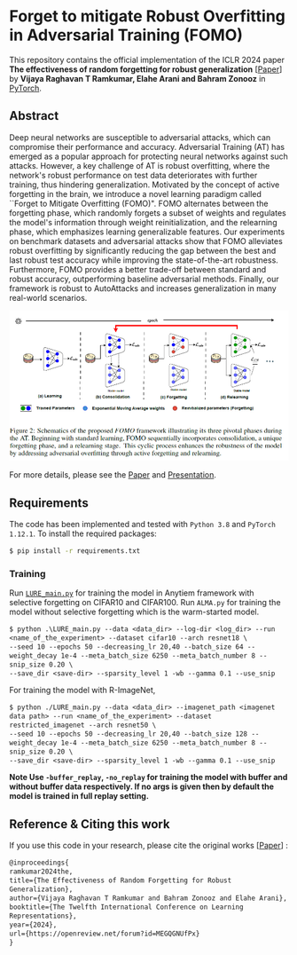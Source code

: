 # Forget to mitigate Robust Overfitting in Adversarial Training (FOMO)

This repository contains the official implementation of the ICLR 2024 paper **The effectiveness of random forgetting for robust generalization** [[Paper](https://openreview.net/forum?id=MEGQGNUfPx)] by **Vijaya Raghavan T Ramkumar, Elahe Arani and Bahram Zonooz** in [PyTorch](https://pytorch.org/). 

## Abstract
Deep neural networks are susceptible to adversarial attacks, which can compromise their performance and accuracy. Adversarial Training (AT) has emerged as a popular approach for protecting neural networks against such attacks. However, a key challenge of AT is robust overfitting, where the network's robust performance on test data deteriorates with further training, thus hindering generalization. Motivated by the concept of active forgetting in the brain, we introduce a novel learning paradigm called ``Forget to Mitigate Overfitting (FOMO)". FOMO alternates between the forgetting phase, which randomly forgets a subset of weights and regulates the model's information through weight reinitialization, and the relearning phase, which emphasizes learning generalizable features. Our experiments on benchmark datasets and adversarial attacks show that FOMO alleviates robust overfitting by significantly reducing the gap between the best and last robust test accuracy while improving the state-of-the-art robustness. Furthermore, FOMO provides a better trade-off between standard and robust accuracy, outperforming baseline adversarial methods. Finally, our framework is robust to AutoAttacks and increases generalization in many real-world scenarios.

![alt text](https://github.com/NeurAI-Lab/FOMO/blob/main/fomo.png) 

For more details, please see the [Paper](https://openreview.net/forum?id=MEGQGNUfPx) and [Presentation](https://www.youtube.com/@neurai4080).

## Requirements

The code has been implemented and tested with `Python 3.8` and `PyTorch 1.12.1`.  To install the required packages: 
```bash
$ pip install -r requirements.txt
```


### Training 

Run [`LURE_main.py`](./LURE_main.py) for training the model in Anytiem framework with selective forgetting on CIFAR10 and CIFAR100. Run `ALMA.py` for training the model without selective forgetting which is the warm-started model. 

```
$ python .\LURE_main.py --data <data_dir> --log-dir <log_dir> --run <name_of_the_experiment> --dataset cifar10 --arch resnet18 \
--seed 10 --epochs 50 --decreasing_lr 20,40 --batch_size 64 --weight_decay 1e-4 --meta_batch_size 6250 --meta_batch_number 8 --snip_size 0.20 \
--save_dir <save-dir> --sparsity_level 1 -wb --gamma 0.1 --use_snip
```
For training the model with R-ImageNet, 

```
$ python ./LURE_main.py --data <data_dir> --imagenet_path <imagenet data path> --run <name_of_the_experiment> --dataset restricted_imagenet --arch resnet50 \
--seed 10 --epochs 50 --decreasing_lr 20,40 --batch_size 128 --weight_decay 1e-4 --meta_batch_size 6250 --meta_batch_number 8 --snip_size 0.20 \
--save_dir <save-dir> --sparsity_level 1 -wb --gamma 0.1 --use_snip

```
**Note Use `-buffer_replay`, `-no_replay` for training the model with buffer and without buffer data respectively. If no args is given then by default the model is trained in full replay setting.**




## Reference & Citing this work

If you use this code in your research, please cite the original works [[Paper](https://openreview.net/forum?id=MEGQGNUfPx)] :

```
@inproceedings{
ramkumar2024the,
title={The Effectiveness of Random Forgetting for Robust Generalization},
author={Vijaya Raghavan T Ramkumar and Bahram Zonooz and Elahe Arani},
booktitle={The Twelfth International Conference on Learning Representations},
year={2024},
url={https://openreview.net/forum?id=MEGQGNUfPx}
}

```


